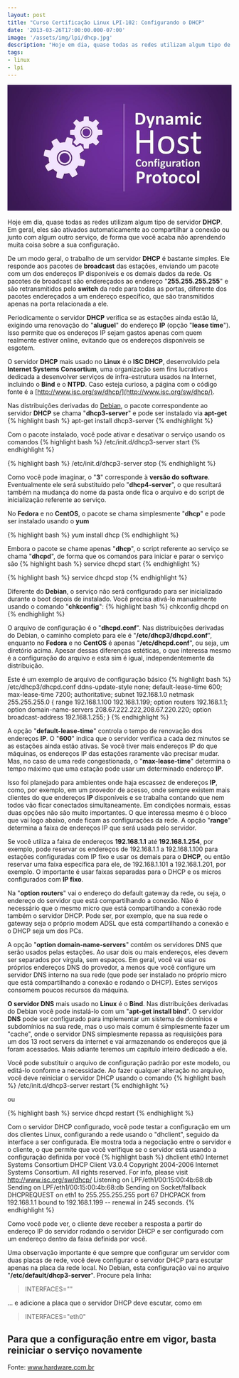 ```yaml
---
layout: post
title: "Curso Certificação Linux LPI-102: Configurando o DHCP"
date: '2013-03-26T17:00:00.000-07:00'
image: '/assets/img/lpi/dhcp.jpg'
description: "Hoje em dia, quase todas as redes utilizam algum tipo de servidor DHCP."
tags:
- linux
- lpi
---
```

![Curso Certificação Linux LPI-102: Configurando o DHCP](/assets/img/lpi/dhcp.jpg "Curso Certificação Linux LPI-102: Configurando o DHCP")

Hoje em dia, quase todas as redes utilizam algum tipo de servidor __DHCP__. Em geral, eles são ativados automaticamente ao compartilhar a conexão ou junto com algum outro serviço, de forma que você acaba não aprendendo muita coisa sobre a sua configuração.

De um modo geral, o trabalho de um servidor __DHCP__ é bastante simples. Ele responde aos pacotes de __broadcast__ das estações, enviando um pacote com um dos endereços IP disponíveis e os demais dados da rede. Os pacotes de broadcast são endereçados ao endereço "__255.255.255.255__" e são retransmitidos pelo __switch__ da rede para todas as portas, diferente dos pacotes endereçados a um endereço específico, que são transmitidos apenas na porta relacionada a ele.

Periodicamente o servidor __DHCP__ verifica se as estações ainda estão lá, exigindo uma renovação do "__aluguel__" do endereço __IP__ (opção "__lease time__"). Isso permite que os endereços IP sejam gastos apenas com quem realmente estiver online, evitando que os endereços disponíveis se esgotem.

O servidor __DHCP__ mais usado no __Linux__ é o __ISC DHCP__, desenvolvido pela __Internet Systems Consortium__, uma organização sem fins lucrativos dedicada a desenvolver serviços de infra-estrutura usados na Internet, incluindo o __Bind__ e o __NTPD__. Caso esteja curioso, a página com o código fonte é a [http://www.isc.org/sw/dhcp/](http://www.isc.org/sw/dhcp/).

Nas distribuições derivadas do [Debian](http://www.debian.org/), o pacote correspondente ao servidor __DHCP__ se chama "__dhcp3-server__" e pode ser instalado via __apt-get__
{% highlight bash %}
apt-get install dhcp3-server
{% endhighlight %}

Com o pacote instalado, você pode ativar e desativar o serviço usando os comandos
{% highlight bash %}
/etc/init.d/dhcp3-server start
{% endhighlight %}

{% highlight bash %}
/etc/init.d/dhcp3-server stop
{% endhighlight %}

Como você pode imaginar, o "__3__" corresponde à __versão do software__. Eventualmente ele será substituído pelo "__dhcp4-server__", o que resultará também na mudança do nome da pasta onde fica o arquivo e do script de inicialização referente ao serviço.

No __Fedora__ e no __CentOS__, o pacote se chama simplesmente "__dhcp__" e pode ser instalado usando o __yum__


<script async src="https://pagead2.googlesyndication.com/pagead/js/adsbygoogle.js"></script>

<!-- Informat -->
<ins class="adsbygoogle"
     style="display:block"
     data-ad-client="ca-pub-2838251107855362"
     data-ad-slot="2327980059"
     data-ad-format="auto"
     data-full-width-responsive="true"></ins>

<script>
(adsbygoogle = window.adsbygoogle || []).push({});
</script>


{% highlight bash %}
yum install dhcp
{% endhighlight %}

Embora o pacote se chame apenas "__dhcp__", o script referente ao serviço se chama "__dhcpd__", de forma que os comandos para iniciar e parar o serviço são
{% highlight bash %}
service dhcpd start
{% endhighlight %}

{% highlight bash %}
service dhcpd stop
{% endhighlight %}

Diferente do __Debian__, o serviço não será configurado para ser inicializado durante o boot depois de instalado. Você precisa ativá-lo manualmente usando o comando "__chkconfig__":
{% highlight bash %}
chkconfig dhcpd on
{% endhighlight %}

O arquivo de configuração é o "__dhcpd.conf__". Nas distribuições derivadas do Debian, o caminho completo para ele é "__/etc/dhcp3/dhcpd.conf__", enquanto no __Fedora__ e no __CentOS__ é apenas "__/etc/dhcpd.conf__", ou seja, um diretório acima.
Apesar dessas diferenças estéticas, o que interessa mesmo é a configuração do arquivo e esta sim é igual, independentemente da distribuição.

Este é um exemplo de arquivo de configuração básico
{% highlight bash %}
/etc/dhcp3/dhcpd.conf
ddns-update-style none;
default-lease-time 600;
max-lease-time 7200;
authoritative;
subnet 192.168.1.0 netmask 255.255.255.0 {
range 192.168.1.100 192.168.1.199;
option routers 192.168.1.1;
option domain-name-servers 208.67.222.222,208.67.220.220;
option broadcast-address 192.168.1.255;
}
{% endhighlight %}



<script async src="https://pagead2.googlesyndication.com/pagead/js/adsbygoogle.js"></script>

<!-- Informat -->
<ins class="adsbygoogle"
     style="display:block"
     data-ad-client="ca-pub-2838251107855362"
     data-ad-slot="2327980059"
     data-ad-format="auto"
     data-full-width-responsive="true"></ins>

<script>
(adsbygoogle = window.adsbygoogle || []).push({});
</script>


A opção "__default-lease-time__" controla o tempo de renovação dos endereços __IP__. O "__600__" indica que o servidor verifica a cada dez minutos se as estações ainda estão ativas. Se você tiver mais endereços IP do que máquinas, os endereços IP das estações raramente vão precisar mudar. Mas, no caso de uma rede congestionada, o "__max-lease-time__" determina o tempo máximo que uma estação pode usar um determinado endereço __IP__. 


Isso foi planejado para ambientes onde haja escassez de endereços __IP__, como, por exemplo, em um provedor de acesso, onde sempre existem mais clientes do que endereços __IP__ disponíveis e se trabalha contando que nem todos vão ficar conectados simultaneamente. Em condições normais, essas duas opções não são muito importantes. O que interessa mesmo é o bloco que vai logo abaixo, onde ficam as configurações da rede.
A opção "__range__" determina a faixa de endereços IP que será usada pelo servidor. 


Se você utiliza a faixa de endereços __192.168.1.1__ até __192.168.1.254__, por exemplo, pode reservar os endereços de 192.168.1.1 a 192.168.1.100 para estações configuradas com IP fixo e usar os demais para o __DHCP__, ou então reservar uma faixa específica para ele, de 192.168.1.101 a 192.168.1.201, por exemplo. O importante é usar faixas separadas para o DHCP e os micros configurados com __IP fixo__.


Na "__option routers__" vai o endereço do default gateway da rede, ou seja, o endereço do servidor que está compartilhando a conexão. Não é necessário que o mesmo micro que está compartilhando a conexão rode também o servidor DHCP. Pode ser, por exemplo, que na sua rede o gateway seja o próprio modem ADSL que está compartilhando a conexão e o DHCP seja um dos PCs.


A opção "__option domain-name-servers__" contém os servidores DNS que serão usados pelas estações. Ao usar dois ou mais endereços, eles devem ser separados por vírgula, sem espaços. Em geral, você vai usar os próprios endereços DNS do provedor, a menos que você configure um servidor DNS interno na sua rede (que pode ser instalado no próprio micro que está compartilhando a conexão e rodando o DHCP). Estes serviços consomem poucos recursos da máquina.


__O servidor DNS__ mais usado no __Linux__ é o __Bind__. Nas distribuições derivadas do Debian você pode instalá-lo com um "__apt-get install bind__". O servidor __DNS__ pode ser configurado para implementar um sistema de domínios e subdomínios na sua rede, mas o uso mais comum é simplesmente fazer um "cache", onde o servidor DNS simplesmente repassa as requisições para um dos 13 root servers da internet e vai armazenando os endereços que já foram acessados. Mais adiante teremos um capítulo inteiro dedicado a ele.


Você pode substituir o arquivo de configuração padrão por este modelo, ou editá-lo conforme a necessidade. Ao fazer qualquer alteração no arquivo, você deve reiniciar o servidor DHCP usando o comando
{% highlight bash %}
/etc/init.d/dhcp3-server restart
{% endhighlight %}

ou

{% highlight bash %}
service dhcpd restart
{% endhighlight %}


<script async src="https://pagead2.googlesyndication.com/pagead/js/adsbygoogle.js"></script>

<!-- Informat -->
<ins class="adsbygoogle"
     style="display:block"
     data-ad-client="ca-pub-2838251107855362"
     data-ad-slot="2327980059"
     data-ad-format="auto"
     data-full-width-responsive="true"></ins>

<script>
(adsbygoogle = window.adsbygoogle || []).push({});
</script>


Com o servidor DHCP configurado, você pode testar a configuração em um dos clientes Linux, configurando a rede usando o "dhclient", seguido da interface a ser configurada. Ele mostra toda a negociação entre o servidor e o cliente, o que permite que você verifique se o servidor está usando a configuração definida por você
{% highlight bash %}
dhclient eth0
Internet Systems Consortium DHCP Client V3.0.4
Copyright 2004-2006 Internet Systems Consortium.
All rights reserved.
For info, please visit http://www.isc.org/sw/dhcp/
Listening on LPF/eth1/00:15:00:4b:68:db
Sending on LPF/eth1/00:15:00:4b:68:db
Sending on Socket/fallback
DHCPREQUEST on eth1 to 255.255.255.255 port 67
DHCPACK from 192.168.1.1
bound to 192.168.1.199 -- renewal in 245 seconds.
{% endhighlight %}

Como você pode ver, o cliente deve receber a resposta a partir do endereço IP do servidor rodando o servidor DHCP e ser configurado com um endereço dentro da faixa definida por você.


Uma observação importante é que sempre que configurar um servidor com duas placas de rede, você deve configurar o servidor DHCP para escutar apenas na placa da rede local. No Debian, esta configuração vai no arquivo "__/etc/default/dhcp3-server__". Procure pela linha:

> INTERFACES=""

... e adicione a placa que o servidor DHCP deve escutar, como em

> INTERFACES="eth0"


## Para que a configuração entre em vigor, basta reiniciar o serviço novamente

Fonte: www.hardware.com.br

<script async src="https://pagead2.googlesyndication.com/pagead/js/adsbygoogle.js"></script>

<!-- Informat -->
<ins class="adsbygoogle"
 style="display:block"
 data-ad-client="ca-pub-2838251107855362"
 data-ad-slot="2327980059"
 data-ad-format="auto"
 data-full-width-responsive="true"></ins>

<script>
(adsbygoogle = window.adsbygoogle || []).push({});
</script>

